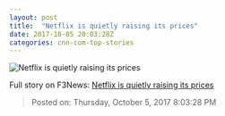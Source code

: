```yaml
---
layout: post
title:  "Netflix is quietly raising its prices"
date: 2017-10-05 20:03:28Z
categories: cnn-com-top-stories
---
```


![Netflix is quietly raising its prices](http://i2.cdn.turner.com/money/dam/assets/170317063132-netflix-logo-2-780x439.jpg)




Full story on F3News: [Netflix is quietly raising its prices](http://www.f3nws.com/n/mHFRjH)

> Posted on: Thursday, October 5, 2017 8:03:28 PM
